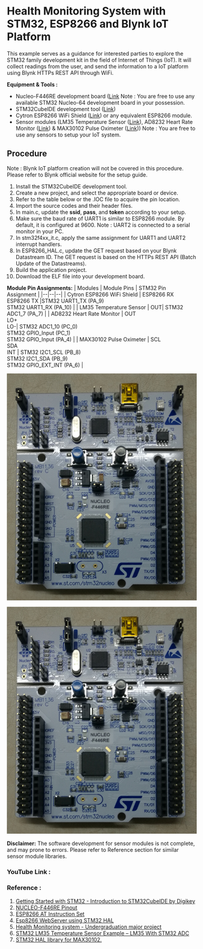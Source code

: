 # Health Monitoring System with STM32, ESP8266 and Blynk IoT Platform
This example serves as a guidance for interested parties to explore the STM32 family development kit in the field of Internet of Things (IoT).
It will collect readings from the user, and send the information to a IoT platform using Blynk HTTPs REST API through WiFi. 

**Equipment & Tools :** 
 - Nucleo-F446RE development board ([Link](https://www.st.com/en/evaluation-tools/nucleo-f446re.html)
  Note : You are free to use any available STM32 Nucleo-64 development board in your possession. 
 - STM32CubeIDE development tool ([Link](https://www.st.com/en/development-tools/stm32cubeide.html))
 - Cytron ESP8266 WiFi Shield ([Link](https://docs.google.com/document/d/1LFCe6MTNQh_0EBHRgc0f6n_hDLNUG8sFuM53oBJG8eE/view)) or any equivalent ESP8266 module.
 - Sensor modules (LM35 Temperature Sensor ([Link](https://www.ti.com/product/LM35)), AD8232 Heart Rate Monitor ([Link](https://www.analog.com/media/en/technical-documentation/data-sheets/ad8232.pdf)) & MAX30102 Pulse Oximeter ([Link](https://www.maximintegrated.com/en/products/interface/sensor-interface/MAX30102.html)))
 Note : You are free to use any sensors to setup your IoT system. 

## Procedure
Note : Blynk IoT platform creation will not be covered in this procedure. Please refer to Blynk official website for the setup guide.
 1. Install the STM32CubeIDE development tool. 
 2. Create a new project, and select the appropriate board or device.
 3. Refer to the table below or the .IOC file to acquire the pin location.
 4. Import the source codes and their header files.
 5. In main.c, update the **ssid**, **pass**, and **token** according to your setup. 
 6. Make sure the baud rate of UART1 is similar to ESP8266 module. By default, it is configured at 9600. 
 Note : UART2 is connected to a serial monitor in your PC.
 8. In stm32f4xx_it.c, apply the same assignment for UART1 and UART2 interrupt handlers. 
 9. In ESP8266_HAL.c, update the GET request based on your Blynk Datastream ID. The GET request is based on the HTTPs REST API (Batch Update of the Datastreams).
 10. Build the application project.
 11. Download the ELF file into your development board.

**Module Pin Assignments:**
| Modules  | Module Pins | STM32 Pin Assignment |
|--|--|--|
| Cytron ESP8266 WiFi Shield | ESP8266 RX<br>ESP8266 TX |STM32 UART1_TX (PA_9)<br>STM32 UART1_RX (PA_10) |
| LM35 Temperature Sensor | OUT| STM32 ADC1_7 (PA_7) |
| AD8232 Heart Rate Monitor | OUT<br>LO+<br>LO-| STM32 ADC1_10 (PC_0)<br>STM32 GPIO_Input (PC_1)<br>STM32 GPIO_Input (PA_4) |
| MAX30102 Pulse Oximeter | SCL<br>SDA<br>INT | STM32 I2C1_SCL (PB_8)<br>STM32 I2C1_SDA (PB_9)<br>STM32 GPIO_EXT_INT (PA_6) |

![Actual board setup](https://github.com/lygooi3/mkel1123/blob/main/pic.jpg)

![Blynk IoT platform](https://github.com/lygooi3/mkel1123/blob/main/pic.jpg)

**Disclaimer:**
The software development for sensor modules is not complete, and may prone to errors. Please refer to Reference section for similar sensor module libraries. 

### YouTube Link : 

### Reference :
 1. [Getting Started with STM32 - Introduction to STM32CubeIDE by Digikey](https://www.digikey.my/en/maker/projects/getting-started-with-stm32-introduction-to-stm32cubeide/6a6c60a670c447abb90fd0fd78008697)
 2. [NUCLEO-F446RE Pinout](https://os.mbed.com/platforms/ST-Nucleo-F446RE/)
 3. [ESP8266 AT Instruction Set](https://www.espressif.com/sites/default/files/4a-esp8266_at_instruction_set_en_v1.5.4_0.pdf)
 4. [Esp8266 WebServer using STM32 HAL](https://controllerstech.com/esp8266-webserver-using-stm32-hal/)
 5. [Health Monitoring system - Undergraduation major project](https://github.com/vikrantdeveloper/health-monitoring-system)
 6. [STM32 LM35 Temperature Sensor Example – LM35 With STM32 ADC](https://deepbluembedded.com/stm32-lm35-temperature-sensor-example-lm35-with-stm32-adc/)
 7. [STM32 HAL library for MAX30102.](https://github.com/lamik/MAX30102_STM32_HAL)
